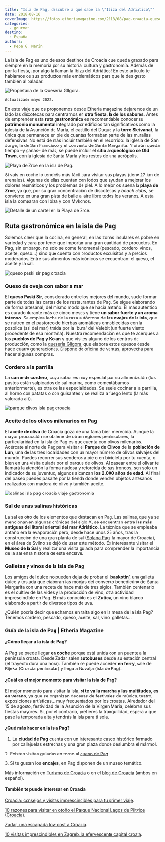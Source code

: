 ```yaml
---
title: "Isla de Pag, descubre a qué sabe la \"Ibiza del Adriático\""
date: 2018-08-16
coverImage: https://fotos.etheriamagazine.com/2018/08/pag-croacia-queso-paskisir-e1653808083197.jpg
categories: 
  - gourmet
destino: 
  - España
authors: 
  - Pepa G. Marín
---
```


La isla de Pag es uno de esos destinos de Croacia que queda grabado para siempre en la memoria por su historia, cultura y gastronomía. Además de por la fiesta, ¡por algo la llaman la Ibiza del Adriático! En este artículo te hablamos de sus productos más emblemáticos para que le des gusto también al paladar.

![Propietaria de la Quesería GlIgora.](https://fotos.etheriamagazine.com/2018/08/quesos-pag-croacia.jpg "Quesería GlIgora. © Pepa García")

```
Actualizado mayo 2022.
```

En este viaje que os proponemos desde Etheria magazine dejaremos de un lado las 
discotecas para centrarnos en **otra fiesta, la de los sabores**. Antes de emprender 
esta **ruta gastronómica** es recomendable conocer su **patrimonio monumental** 
integrado por edificios tan significativos como la iglesia de la Asunción de María, el 
castillo del Duque y la **torre Skrivanat**, la única que permanece en pie de cuantas 
formaban parte de las murallas defensivas. No está de más incluir también en el 
recorrido: la iglesia de San Jorge, la de San Francisco y el convento de Santa 
Margarita. Y si aún queda tiempo –y ganas– de más, se puede incluir el **sitio 
arqueológico de Old Town**, con la iglesia de Santa María y los restos de una acrópolis. 

![Playa de Zrce en la isla de Pag.](https://fotos.etheriamagazine.com/2018/08/playas-pag-croacia-e1653808067385.jpg "Playa de Zrce (Pag). © Pepa García")

Si vais en coche lo tendréis más fácil para visitar sus playas (tiene 27 km de 
arenales). Algunas de ellas cuentan con lodos que ayudan a mejorar los dolores 
reumáticos y los problemas de piel. A lo mejor os suena la **playa de Zrce**, ya que, 
por su gran concentración de discotecas y _beach clubs_, se convierte en una gran pista 
de baile al aire libre todos los veranos. A esta isla la comparan con Ibiza y con 
Mykonos. 

![Detalle de un cartel en la Playa de Zrce.](https://fotos.etheriamagazine.com/2018/08/pag-isla-fiesta-croacia-e1653808075630.jpg "Playa de Zrce. © Pepa García")

## Ruta gastronómica en la isla de Pag

Solemos creer que la cocina, en general, en las zonas insulares es pobre en variedad y 
cara por tener que importar una gran cantidad de productos. En Pag, sin embargo, no solo 
se come fenomenal (pescado, cordero, vinos, aceite, queso...) sino que cuenta con 
productos exquisitos y a precios moderados. Entre sus alimentos más icónicos se 
encuentran: el queso, el aceite y la sal. 

![queso paski sir pag croacia](https://fotos.etheriamagazine.com/2018/08/pag-croacia-queso-paskisir-e1653808083197.jpg "Queso de Pag con olivas, una especialidad de la Quesería Gligora. © Pepa García")

### Queso de oveja con sabor a mar

El **queso Paski Sir**, considerado entre los mejores del mundo, suele formar parte de 
todas las cartas de los restaurantes de Pag. Se sigue elaborando de forma artesanal, del 
mismo modo que se hacía antaño. El más auténtico es curado durante más de cinco meses y 
tiene **un sabor fuerte y un aroma intenso**. Se emplea leche de la raza autóctona de 
**las ovejas de la isla**, que se nutren en el pastoreo de hierbas aromáticas 
ennoblecidas con la posolica (sal del mar) traída por la 'bura' del Velebit (un fuerte 
viento procedente de esa montaña). Nuestra recomendación es que te acerques a los 
**pueblos de Pag y Kolan** y que visites alguno de los centros de producción, como la [quesería 
Gligora](http://gligora.com/dairy-croatia/), que elabora estos quesos desde hace cuatro 
generaciones. Dispone de oficina de ventas, aprovecha para hacer algunas compras. 

### Cordero a la parrilla

La **carne de cordero**, cuyo sabor es muy especial por su alimentación (los pastos 
están salpicados de sal marina, como comentábamos anteriormente), es otra de las 
especialidades. Se suele cocinar a la parrilla, al horno con patatas o con guisantes y 
se realiza a fuego lento (la más valorada allí). 

![parque olivos isla pag croacia](https://fotos.etheriamagazine.com/2018/08/olivos-isla-pag-croacia-e1560948081714.jpg "Parque de olivos milenarios de Lun. © Pepa García")

### Aceite de los olivos milenarios en Pag

El **aceite de oliva** de Croacia goza de una fama bien merecida. Aunque la mayor 
producción se obtiene de otras regiones peninsulares, la particularidad en la isla de 
Pag es que cuenta con olivos milenarios. Acércate al norte de Pag para visitar el 
**Parque de Olivos** de la **población de Lun**, una de las tres localidades con un 
mayor número de olivos salvajes del mundo. Puedes recorrer sus senderos a pie o en 
bicicleta por tu cuenta, o bien en una [visita guiada por el parque de 
olivos](http://www.visit-pag.com/tours/The-olive-trees-of-Lun/PG-TR-135). Al pasear 
entre el olivar te llamará la atención la forma nudosa y retorcida de sus troncos, son 
solo un indicador de su juventud, algunos alcanzan **los 2.000 años de edad**. Al final 
del paseo puedes pasarte por la tienda donde venden objetos artesanos realizados con 
madera de olivo y también aceite. 

![salinas isla pag croacia viaje gastronomia](https://fotos.etheriamagazine.com/2018/08/Salina-pag-viaje-e1561018345122.jpg "Isla de Pag. © Pepa García")

### Sal de unas salinas históricas

La sal es otro de los elementos que destacan en Pag. Las salinas, que ya se mencionan en 
algunas crónicas del siglo X, se encuentran entre **las más antiguas del litoral 
oriental del mar Adriático**. La técnica que se empleaba antaño era la evaporación pero, 
desde hace unos 25 años, tras la construcción de una gran planta de sal ([Solana 
Pag](http://www.solana-pag.hr/), la mayor de Croacia), en el área de Svilno se dejó de 
usar este método. Es interesante visitar el **Museo de la Sal** y realizar una visita 
guiada para comprender la importancia de la sal en la historia de este enclave. 

### Galletas y vinos de la isla de Pag

Los amigos del dulce no pueden dejar de probar el ‘**baskotin**’, una galleta dulce y 
tostada que elaboran las monjas del convento benedictino de Santa Margarita con una 
receta de hace más de tres siglos. También centenario es el cultivo de las vides y la 
producción de vino, otra actividad imprescindible en Pag. El más conocido es el 
**Zutica**, un vino blanco elaborado a partir de diversos tipos de uva. 

¿Quién podría decir que echamos en falta algo en la mesa de la isla Pag? Tenemos 
cordero, pescado, queso, aceite, sal, vino, galletas... 

### Guía de la isla de Pag | Etheria Magazine

#### ¿Cómo llegar a la isla de Pag?

A Pag se puede llegar **en coche** porque está unida con un puente a la península 
croata. Desde Zadar salen **autobuses** desde su estación central (el trayecto dura una 
hora). También se puede acceder **en ferry**, sale de Rijeka (Croacia peninsular) y 
llega a Novalja (isla de Pag). 

#### ¿Cuál es el mejor momento para visitar la isla de Pag?

El mejor momento para visitar la isla, **si te va la marcha y las multitudes, es en 
verano,** ya que se organizan decenas de festivales de música, teatro, exposiciones 
artísticas... muy frecuentados por los croatas. Alrededor del 15 de agosto, festividad 
de la Asunción de la Virgen María, celebran sus fiestas mayores. Si, por el contrario, 
prefieres la tranquilidad, espera a que pase la temporada alta y tendrás la isla para ti 
sola. 

#### ¿Qué más hacer en la isla Pag?

1. La **ciudad de Pag** cuenta con un interesante casco histórico formado por callejuelas estrechas y una gran plaza donde deslumbra el mármol.

2\. Existen visitas guiadas en torno al [queso de 
Pag](http://www.visit-pag.com/tours/pag-cheese/PG-TR-322). 

3\. Si te gustan los **encajes**, en Pag disponen de un museo temático. 

Más información en [Turismo de Croacia](https://croatia.hr/es-ES) o en el [blog de 
Croacia](https://visitacroaciablog.es/pag/) (ambos en español). 

#### También te puede interesar en Croacia

[Croacia: consejos y visitas imprescindibles para tu primer 
viaje](https://etheriamagazine.com/2021/01/22/viaje-a-croacia-como-organizar-que-ver-hacer/). 

[10 razones para visitar en otoño el Parque Nacional Lagos de Plitvice 
(Croacia)](https://etheriamagazine.com/2018/10/05/10-razones-para-visitar-el-p-n-lagos-de-plitvice-croacia/). 

[Zadar, una escapada low cost a 
Croacia](https://etheriamagazine.com/2019/06/21/48-horas-en-zadar-una-escapada-low-cost/). 

[10 visitas imprescindibles en Zagreb, la efervescente capital 
croata](https://etheriamagazine.com/2020/04/24/que-ver-hacer-en-2-3-dias-zagreb-croacia/).
